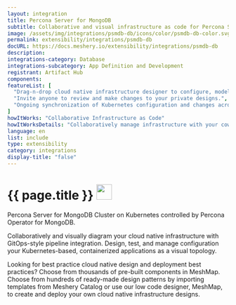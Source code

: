 ```yaml
---
layout: integration
title: Percona Server for MongoDB
subtitle: Collaborative and visual infrastructure as code for Percona Server for MongoDB
image: /assets/img/integrations/psmdb-db/icons/color/psmdb-db-color.svg
permalink: extensibility/integrations/psmdb-db
docURL: https://docs.meshery.io/extensibility/integrations/psmdb-db
description: 
integrations-category: Database
integrations-subcategory: App Definition and Development
registrant: Artifact Hub
components: 
featureList: [
  "Drag-n-drop cloud native infrastructure designer to configure, model, and deploy your workloads.",
  "Invite anyone to review and make changes to your private designs.",
  "Ongoing synchronization of Kubernetes configuration and changes across any number of clusters."
]
howItWorks: "Collaborative Infrastructure as Code"
howItWorksDetails: "Collaboratively manage infrastructure with your coworkers synchronously sharing the same designs."
language: en
list: include
type: extensibility
category: integrations
display-title: "false"
---
```

<h1>{{ page.title }} <img src="{{ page.image }}" style="width: 35px; height: 35px;" /></h1>

<p>
Percona Server for MongoDB Cluster on Kubernetes controlled by Percona Operator for MongoDB.
</p>
<p>
    Collaboratively and visually diagram your cloud native infrastructure with GitOps-style pipeline integration. Design, test, and manage configuration your Kubernetes-based, containerized applications as a visual topology.
</p>
<p>
    Looking for best practice cloud native design and deployment best practices? Choose from thousands of pre-built components in MeshMap. Choose from hundreds of ready-made design patterns by importing templates from Meshery Catalog or use our low code designer, MeshMap, to create and deploy your own cloud native infrastructure designs.
</p>
